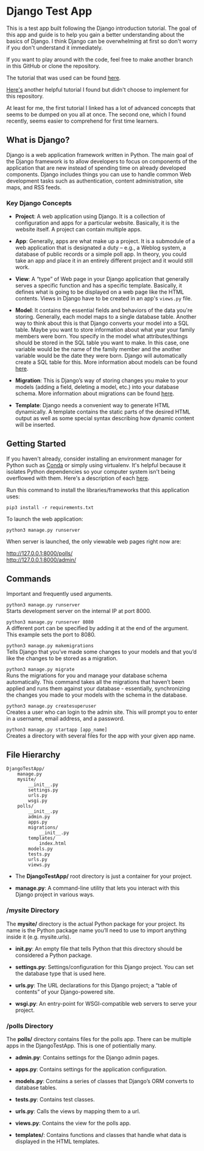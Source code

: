 # Django Test App
This is a test app built following the Django introduction tutorial. The goal of this app and guide is to help you gain a better understanding about the basics of Django. I think Django can be overwhelming at first so don't worry if you don't understand it immediately. 

If you want to play around with the code, feel free to make another branch in this GitHub or clone the repository.

The tutorial that was used can be found [here](https://docs.djangoproject.com/en/2.2/intro/).

[Here's](https://realpython.com/get-started-with-django-1/) another helpful tutorial I found but didn't choose to implement for this repository. 

At least for me, the first tutorial I linked has a lot of advanced concepts that seems to be dumped on you all at once. The second one, which I found recently, seems easier to comprehend for first time learners.

## What is Django?
Django is a web application framework written in Python. The main goal of the Django framework is to allow developers to focus on components of the application that are new instead of spending time on already developed components. Django includes things you can use to handle common Web development tasks such as authentication, content administration, site maps, and RSS feeds.

### Key Django Concepts
- **Project**: A web application using Django. It is a collection of configuration and apps for a particular website. Basically, it is the website itself. A project can contain multiple apps.

- **App**: Generally, apps are what make up a project. It is a submodule of a web application that is designated a duty – e.g., a Weblog system, a database of public records or a simple poll app. In theory, you could take an app and place it in an entirely different project and it would still work.

- **View**: A “type” of Web page in your Django application that generally serves a specific function and has a specific template. Basically, it defines what is going to be displayed on a web page like the HTML contents. Views in Django have to be created in an app's `views.py` file.

- **Model**: It contains the essential fields and behaviors of the data you're storing. Generally, each model maps to a single database table. Another way to think about this is that Django converts your model into a SQL table. Maybe you want to store information about what year your family members were born. You specify in the model what attributes/things should be stored in the SQL table you want to make. In this case, one variable would be the name of the family member and the another variable would be the date they were born. Django will automatically create a SQL table for this. More information about models can be found [here](https://docs.djangoproject.com/en/2.2/topics/db/models/).

- **Migration**: This is Django’s way of storing changes you make to your models (adding a field, deleting a model, etc.) into your database schema. More information about migrations can be found [here](https://docs.djangoproject.com/en/2.2/topics/migrations/).

- **Template**: Django needs a convenient way to generate HTML dynamically. A template contains the static parts of the desired HTML output as well as some special syntax describing how dynamic content will be inserted. 

## Getting Started
If you haven't already, consider installing an environment manager for Python such as [Conda](https://docs.conda.io/en/latest/) or simply using virtualenv. It's helpful because it isolates Python dependencies so your computer system isn't being overflowed with them. Here's a description of each [here](http://deeplearning.lipingyang.org/2018/12/23/anaconda-vs-miniconda-vs-virtualenv/).

Run this command to install the libraries/frameworks that this application uses:

`pip3 install -r requirements.txt`

To launch the web application:

`python3 manage.py runserver`

When server is launched, the only viewable web pages right now are:    

http://127.0.0.1:8000/polls/  
http://127.0.0.1:8000/admin/

## Commands
Important and frequently used arguments.

`python3 manage.py runserver`   
Starts development server on the internal IP at port 8000.

`python3 manage.py runserver 8080`   
A different port can be specified by adding it at the end of the argument. This example sets the port to 8080.

`python3 manage.py makemigrations`      
Tells Django that you’ve made some changes to your models and that you’d like the changes to be stored as a migration. 

`python3 manage.py migrate`     
Runs the migrations for you and manage your database schema automatically. This command takes all the migrations that haven’t been applied and runs them against your database - essentially, synchronizing the changes you made to your models with the schema in the database.

`python3 manage.py createsuperuser`     
Creates a user who can login to the admin site. This will prompt you to enter in a username, email address, and a password.

`python3 manage.py startapp [app_name]`     
Creates a directory with several files for the app with your given app name.

## File Hierarchy
```
DjangoTestApp/
    manage.py
    mysite/
        __init__.py
        settings.py
        urls.py
        wsgi.py
    polls/
        __init__.py
        admin.py
        apps.py
        migrations/
            __init__.py
        templates/
            index.html
        models.py
        tests.py
        urls.py
        views.py
```

- The **DjangoTestApp/** root directory is just a container for your project.

- **manage.py**: A command-line utility that lets you interact with this Django project in various ways.

### /mysite Directory
The **mysite/** directory is the actual Python package for your project. Its name is the Python package name you’ll need to use to import anything inside it (e.g. mysite.urls).

- **__init__.py**: An empty file that tells Python that this directory should be considered a Python package.

- **settings.py**: Settings/configuration for this Django project. You can set the database type that is used here.

- **urls.py**: The URL declarations for this Django project; a “table of contents” of your Django-powered site.

- **wsgi.py**: An entry-point for WSGI-compatible web servers to serve your project.

### /polls Directory
The **polls/** directory contains files for the polls app. There can be multiple apps in the DjangoTestApp. This is one of potientially many.

- **admin.py**: Contains settings for the Django admin pages.

- **apps.py**: Contains settings for the application configuration.

- **models.py**: Contains a series of classes that Django’s ORM converts to database tables.

- **tests.py**: Contains test classes.

- **urls.py**: Calls the views by mapping them to a url.

- **views.py**: Contains the view for the polls app. 

- **templates/**: Contains functions and classes that handle what data is displayed in the HTML templates.